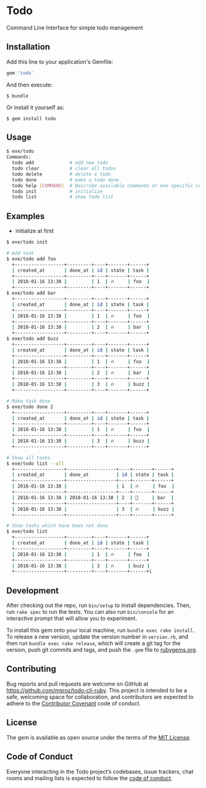 # Todo

Command Line Interface for simple todo management

## Installation

Add this line to your application's Gemfile:

```ruby
gem 'todo'
```

And then execute:

    $ bundle

Or install it yourself as:

    $ gem install todo

## Usage

```bash
$ exe/todo
Commands:
  todo add             # add new todo
  todo clear           # clear all todos
  todo delete          # delete a todo
  todo done            # make a todo done
  todo help [COMMAND]  # Describe available commands or one specific command
  todo init            # initialize
  todo list            # show todo list
```

## Examples

- initialize at first

```bash
$ exe/todo init
```

```bash
# Add task
$ exe/todo add foo
  +------------------+---------+----+-------+------+
  | created_at       | done_at | id | state | task |
  +------------------+---------+----+-------+------+
  | 2018-01-16 13:38 |         | 1  | 🔥     | foo  |
  +------------------+---------+----+-------+------+
$ exe/todo add bar
  +------------------+---------+----+-------+------+
  | created_at       | done_at | id | state | task |
  +------------------+---------+----+-------+------+
  | 2018-01-16 13:38 |         | 1  | 🔥     | foo  |
  +------------------+---------+----+-------+------+
  | 2018-01-16 13:38 |         | 2  | 🔥     | bar  |
  +------------------+---------+----+-------+------+
$ exe/todo add buzz
  +------------------+---------+----+-------+------+
  | created_at       | done_at | id | state | task |
  +------------------+---------+----+-------+------+
  | 2018-01-16 13:38 |         | 1  | 🔥     | foo  |
  +------------------+---------+----+-------+------+
  | 2018-01-16 13:38 |         | 2  | 🔥     | bar  |
  +------------------+---------+----+-------+------+
  | 2018-01-16 13:38 |         | 3  | 🔥     | buzz |
  +------------------+---------+----+-------+------+

# Make task done
$ exe/todo done 2
  +------------------+---------+----+-------+------+
  | created_at       | done_at | id | state | task |
  +------------------+---------+----+-------+------+
  | 2018-01-16 13:38 |         | 1  | 🔥     | foo  |
  +------------------+---------+----+-------+------+
  | 2018-01-16 13:38 |         | 3  | 🔥     | buzz |
  +------------------+---------+----+-------+------+

# Show all tasks
$ exe/todo list --all
  +------------------+------------------+----+-------+------+
  | created_at       | done_at          | id | state | task |
  +------------------+------------------+----+-------+------+
  | 2018-01-16 13:38 |                  | 1  | 🔥     | foo  |
  +------------------+------------------+----+-------+------+
  | 2018-01-16 13:38 | 2018-01-16 13:38 | 2  | 🎉     | bar  |
  +------------------+------------------+----+-------+------+
  | 2018-01-16 13:38 |                  | 3  | 🔥     | buzz |
  +------------------+------------------+----+-------+------+

# Show tasks which have been not done
$ exe/todo list
  +------------------+---------+----+-------+------+
  | created_at       | done_at | id | state | task |
  +------------------+---------+----+-------+------+
  | 2018-01-16 13:38 |         | 1  | 🔥     | foo  |
  +------------------+---------+----+-------+------+
  | 2018-01-16 13:38 |         | 3  | 🔥     | buzz |
  +------------------+---------+----+-------+------+i
```

## Development

After checking out the repo, run `bin/setup` to install dependencies. Then, run `rake spec` to run the tests. You can also run `bin/console` for an interactive prompt that will allow you to experiment.

To install this gem onto your local machine, run `bundle exec rake install`. To release a new version, update the version number in `version.rb`, and then run `bundle exec rake release`, which will create a git tag for the version, push git commits and tags, and push the `.gem` file to [rubygems.org](https://rubygems.org).

## Contributing

Bug reports and pull requests are welcome on GitHub at https://github.com/msroz/todo-cli-ruby. This project is intended to be a safe, welcoming space for collaboration, and contributors are expected to adhere to the [Contributor Covenant](http://contributor-covenant.org) code of conduct.

## License

The gem is available as open source under the terms of the [MIT License](http://opensource.org/licenses/MIT).

## Code of Conduct

Everyone interacting in the Todo project’s codebases, issue trackers, chat rooms and mailing lists is expected to follow the [code of conduct](https://github.com/[USERNAME]/todo/blob/master/CODE_OF_CONDUCT.md).

